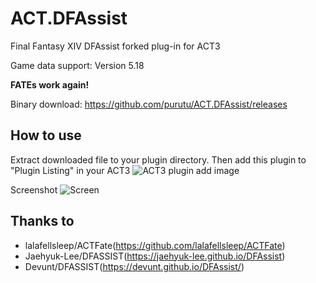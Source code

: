 # ACT.DFAssist

Final Fantasy XIV DFAssist forked plug-in for ACT3

Game data support: Version 5.18

**FATEs work again!**

Binary download: https://github.com/purutu/ACT.DFAssist/releases


## How to use
Extract downloaded file to your plugin directory. Then add this plugin to "Plugin Listing" in your ACT3
![ACT3 plugin add image](https://user-images.githubusercontent.com/47320226/52210588-db581b00-28ca-11e9-8c60-4d4d1fc21fa4.png)

Screenshot
![Screen](https://github.com/purutu/ACT.DFAssist/blob/master/doc/screen-1.png)


## Thanks to
* lalafellsleep/ACTFate(https://github.com/lalafellsleep/ACTFate)
* Jaehyuk-Lee/DFASSIST(https://jaehyuk-lee.github.io/DFAssist)
* Devunt/DFASSIST(https://devunt.github.io/DFAssist/) 
